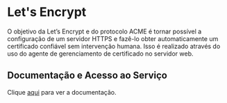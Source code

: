 # Let's Encrypt

O objetivo da Let’s Encrypt e do protocolo ACME é tornar possível a configuração de um servidor HTTPS e fazê-lo obter automaticamente um certificado confiável sem intervenção humana. Isso é realizado através do uso do agente de gerenciamento de certificado no servidor web.

## Documentação e Acesso ao Serviço

Clique [aqui](https://letsencrypt.org/pt-br) para ver a documentação.